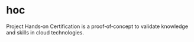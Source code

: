 # hoc
Project Hands‑on Certification is a proof‑of‑concept to validate knowledge and skills in cloud technologies.
